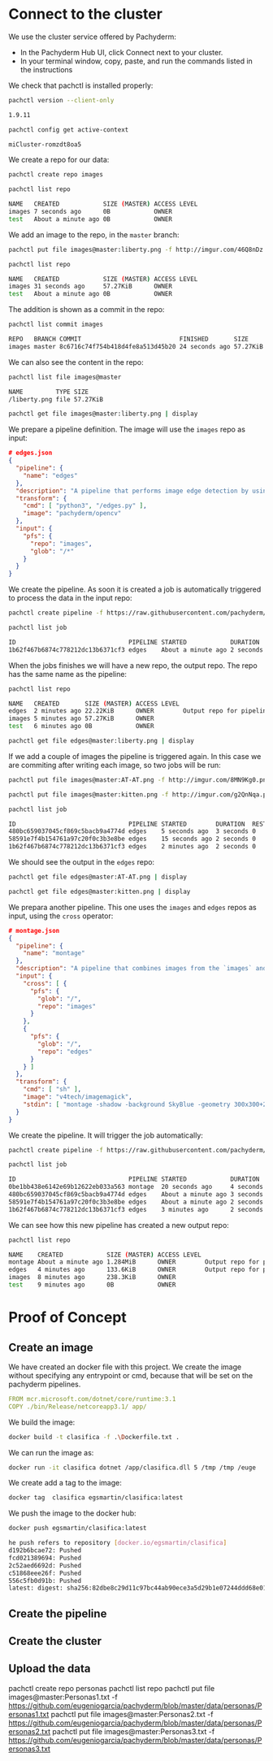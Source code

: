 # Connect to the cluster

We use the cluster service offered by Pachyderm:

- In the Pachyderm Hub UI, click Connect next to your cluster.
- In your terminal window, copy, paste, and run the commands listed in the instructions

We check that pachctl is installed properly:

```sh
pachctl version --client-only

1.9.11
```

```sh
pachctl config get active-context

miCluster-romzdt8oa5
```

We create a repo for our data:

```sh
pachctl create repo images

pachctl list repo

NAME   CREATED            SIZE (MASTER) ACCESS LEVEL
images 7 seconds ago      0B            OWNER
test   About a minute ago 0B            OWNER
```

We add an image to the repo, in the `master` branch:

```sh
pachctl put file images@master:liberty.png -f http://imgur.com/46Q8nDz.png

pachctl list repo

NAME   CREATED            SIZE (MASTER) ACCESS LEVEL
images 31 seconds ago     57.27KiB      OWNER
test   About a minute ago 0B            OWNER
```

The addition is shown as a commit in the repo:

```sh
pachctl list commit images

REPO   BRANCH COMMIT                           FINISHED       SIZE     PROGRESS DESCRIPTION
images master 8c6716c74f754b418d4fe8a513d45b20 24 seconds ago 57.27KiB -
```

We can also see the content in the repo:

```sh
pachctl list file images@master

NAME         TYPE SIZE
/liberty.png file 57.27KiB

pachctl get file images@master:liberty.png | display
```

We prepare a pipeline definition. The image will use the `images` repo as input:

```json
# edges.json
{
  "pipeline": {
    "name": "edges"
  },
  "description": "A pipeline that performs image edge detection by using the OpenCV library.",
  "transform": {
    "cmd": [ "python3", "/edges.py" ],
    "image": "pachyderm/opencv"
  },
  "input": {
    "pfs": {
      "repo": "images",
      "glob": "/*"
    }
  }
}
```

We create the pipeline. As soon it is created a job is automatically triggered to process the data in the input repo:

```sh
pachctl create pipeline -f https://raw.githubusercontent.com/pachyderm/pachyderm/master/examples/opencv/edges.json

pachctl list job

ID                               PIPELINE STARTED            DURATION  RESTART PROGRESS  DL       UL       STATE
1b62f467b6874c778212dc13b6371cf3 edges    About a minute ago 2 seconds 0       1 + 0 / 1 57.27KiB 22.22KiB success
```

When the jobs finishes we will have a new repo, the output repo. The repo has the same name as the pipeline:

```sh
pachctl list repo

NAME   CREATED       SIZE (MASTER) ACCESS LEVEL
edges  2 minutes ago 22.22KiB      OWNER        Output repo for pipeline edges.
images 5 minutes ago 57.27KiB      OWNER
test   6 minutes ago 0B            OWNER

pachctl get file edges@master:liberty.png | display
```

If we add a couple of images the pipeline is triggered again. In this case we are commiting after writing each image, so two jobs will be run:

```sh
pachctl put file images@master:AT-AT.png -f http://imgur.com/8MN9Kg0.png

pachctl put file images@master:kitten.png -f http://imgur.com/g2QnNqa.png

pachctl list job

ID                               PIPELINE STARTED        DURATION  RESTART PROGRESS  DL       UL       STATE
480bc659037045cf869c5bacb9a4774d edges    5 seconds ago  3 seconds 0       1 + 2 / 3 102.4KiB 74.21KiB success
58591e7f4b154761a97c20f0c3b3e8be edges    15 seconds ago 2 seconds 0       1 + 1 / 2 78.7KiB  37.15KiB success
1b62f467b6874c778212dc13b6371cf3 edges    2 minutes ago  2 seconds 0       1 + 0 / 1 57.27KiB 22.22KiB success
```

We should see the output in the `edges` repo:

```sh
pachctl get file edges@master:AT-AT.png | display

pachctl get file edges@master:kitten.png | display
```

We prepara another pipeline. This one uses the `images` and `edges` repos as input, using the `cross` operator:

```json
# montage.json
{
  "pipeline": {
    "name": "montage"
  },
  "description": "A pipeline that combines images from the `images` and `edges` repositories into a montage.",
  "input": {
    "cross": [ {
      "pfs": {
        "glob": "/",
        "repo": "images"
      }
    },
    {
      "pfs": {
        "glob": "/",
        "repo": "edges"
      }
    } ]
  },
  "transform": {
    "cmd": [ "sh" ],
    "image": "v4tech/imagemagick",
    "stdin": [ "montage -shadow -background SkyBlue -geometry 300x300+2+2 $(find /pfs -type f | sort) /pfs/out/montage.png" ]
  }
}
```

We create the pipeline. It will trigger the job automatically:

```sh
pachctl create pipeline -f https://raw.githubusercontent.com/pachyderm/pachyderm/master/examples/opencv/montage.json

pachctl list job

ID                               PIPELINE STARTED            DURATION  RESTART PROGRESS  DL       UL       STATE
0be1bb438e6142e69b12622eb033a563 montage  20 seconds ago     4 seconds 0       1 + 0 / 1 371.9KiB 1.284MiB success
480bc659037045cf869c5bacb9a4774d edges    About a minute ago 3 seconds 0       1 + 2 / 3 102.4KiB 74.21KiB success
58591e7f4b154761a97c20f0c3b3e8be edges    About a minute ago 2 seconds 0       1 + 1 / 2 78.7KiB  37.15KiB success
1b62f467b6874c778212dc13b6371cf3 edges    3 minutes ago      2 seconds 0       1 + 0 / 1 57.27KiB 22.22KiB success
```

We can see how this new pipeline has created a new output repo:

```sh
pachctl list repo

NAME    CREATED            SIZE (MASTER) ACCESS LEVEL
montage About a minute ago 1.284MiB      OWNER        Output repo for pipeline montage.
edges   4 minutes ago      133.6KiB      OWNER        Output repo for pipeline edges.
images  8 minutes ago      238.3KiB      OWNER
test    9 minutes ago      0B            OWNER
```

# Proof of Concept

## Create an image

We have created an docker file with this project. We create the image without specifying any entrypoint or cmd, because that will be set on the pachyderm pipelines.

```yaml
FROM mcr.microsoft.com/dotnet/core/runtime:3.1
COPY ./bin/Release/netcoreapp3.1/ app/
```

We build the image:

```sh
docker build -t clasifica -f .\Dockerfile.txt .
```

We can run the image as:

```sh
docker run -it clasifica dotnet /app/clasifica.dll 5 /tmp /tmp /euge
```

We create add a tag to the image:

```sh
docker tag  clasifica egsmartin/clasifica:latest
```

We push the image to the docker hub:

```sh
docker push egsmartin/clasifica:latest

he push refers to repository [docker.io/egsmartin/clasifica]
d192b6bcae72: Pushed			
fcd021389694: Pushed                          
2c52aed6692d: Pushed
c51868eee26f: Pushed
556c5fb0d91b: Pushed
latest: digest: sha256:82dbe8c29d11c97bc44ab90ece3a5d29b1e07244ddd68e01addff75458f2bbbb size: 1373
```


## Create the pipeline

## Create the cluster

## Upload the data

pachctl create repo personas
pachctl list repo
pachctl put file images@master:Personas1.txt -f https://github.com/eugeniogarcia/pachyderm/blob/master/data/personas/Personas1.txt
pachctl put file images@master:Personas2.txt -f https://github.com/eugeniogarcia/pachyderm/blob/master/data/personas/Personas2.txt
pachctl put file images@master:Personas3.txt -f https://github.com/eugeniogarcia/pachyderm/blob/master/data/personas/Personas3.txt



